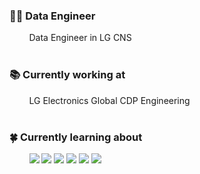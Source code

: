 ### 👨‍💻 Data Engineer
&nbsp;&nbsp;&nbsp;&nbsp;&nbsp;&nbsp;&nbsp; Data Engineer in LG CNS
</br></br>

### 📚 Currently working at
&nbsp;&nbsp;&nbsp;&nbsp;&nbsp;&nbsp;&nbsp; LG Electronics Global CDP Engineering
</br></br>

### 🍀 Currently learning about
<div align=left>    
&nbsp;&nbsp;&nbsp;&nbsp;&nbsp;&nbsp;&nbsp; 
<img src="https://img.shields.io/badge/google bigquery-669DF6?style=for-the-badge&logo=googlebigquery&logoColor=white"> 
<img src="https://img.shields.io/badge/google cloud-4285F4?style=for-the-badge&logo=googlecloud&logoColor=white"> 
<img src="https://img.shields.io/badge/apache airflow-017CEE?style=for-the-badge&logo=apacheairflow&logoColor=white"> 
<img src="https://img.shields.io/badge/Kubernetes-326CE5?style=for-the-badge&logo=Kubernetes&logoColor=white"> 
<img src="https://img.shields.io/badge/Amazon Web Services-232F3E?style=for-the-badge&logo=amazonaws&logoColor=white">
<img src="https://img.shields.io/badge/Databricks-E91E63?style=for-the-badge&logo=databricks&logoColor=white">
</div>
</br></br>
